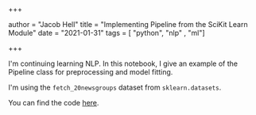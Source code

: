+++

author = "Jacob Hell"
title = "Implementing Pipeline from the SciKit Learn Module"
date = "2021-01-31"
tags = [ "python", "nlp" , "ml"]

+++

I'm continuing learning NLP. In this notebook, I give an example of the Pipeline class for preprocessing and model fitting.

I'm using the `fetch_20newsgroups` dataset from `sklearn.datasets`.

You can find the code [here](https://github.com/jacobhell/learning-ml/blob/main/nlp-pt-2/main.ipynb).